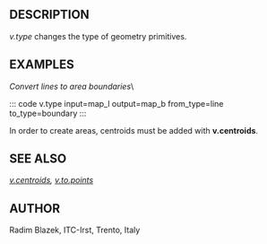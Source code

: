 ## DESCRIPTION

*v.type* changes the type of geometry primitives.

## EXAMPLES

*Convert lines to area boundaries*\

::: code
    v.type input=map_l output=map_b from_type=line to_type=boundary
:::

In order to create areas, centroids must be added with **v.centroids**.

## SEE ALSO

*[v.centroids](v.centroids.html), [v.to.points](v.to.points.html)*

## AUTHOR

Radim Blazek, ITC-Irst, Trento, Italy
